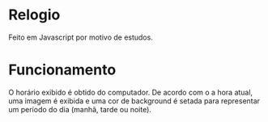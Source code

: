 # Relogio

Feito em Javascript por motivo de estudos.

# Funcionamento

O horário exibido é obtido do computador.
De acordo com o a hora atual, uma imagem é exibida e uma cor de background é setada
para representar um período do dia (manhã, tarde ou noite).